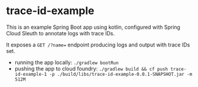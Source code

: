# trace-id-example

This is an example Spring Boot app using kotlin, configured with Spring Cloud Sleuth to annotate logs with trace IDs.

It exposes a `GET /?name=` endpoint producing logs and output with trace IDs set.

* running the app locally: `./gradlew bootRun`
* pushing the app to cloud foundry: `./gradlew build && cf push trace-id-example-1 -p ./build/libs/trace-id-example-0.0.1-SNAPSHOT.jar -m 512M`
